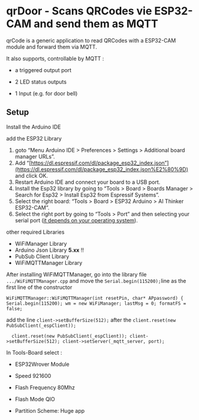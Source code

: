 # qrDoor - Scans QRCodes vie ESP32-CAM and send them as MQTT



qrCode is a generic application to read QRCodes with a ESP32-CAM module and forward them via MQTT.

It also supports, controllable by MQTT :

- a  triggered output port

- 2 LED status outputs

- 1 Input (e.g. for door bell)



## Setup

Install the Arduino IDE

add the ESP32 Library



1. goto “Menu Arduino IDE > Preferences > Settings > Additional board manager URLs”.
2. Add “[https://dl.espressif.com/dl/package_esp32_index.json”](https://dl.espressif.com/dl/package_esp32_index.json%E2%80%9D) and click OK.
3. Restart Arduino IDE and connect your board to a USB port.
4. Install the Esp32 library by going to “Tools > Board > Boards Manager > Search for Esp32 > Install Esp32 from Espressif Systems”.
5. Select the right board: “Tools > Board > ESP32 Arduino > AI Thinker ESP32-CAM”.
6. Select the right port by going to “Tools > Port” and then selecting your serial port ([it depends on your operating system](https://docs.espressif.com/projects/esp-idf/en/latest/esp32/get-started/establish-serial-connection.html)).

other required Libraries

* WiFiManager Library 
* Arduino Json Library **5.xx** !!
* PubSub Client Library
* WiFiMQTTManager Library

After installing WiFiMQTTManager, go into the library file `.../WiFiMQTTManager.cpp` and move the `Serial.begin(115200);`line as the first line of the constructor



`WiFiMQTTManager::WiFiMQTTManager(int resetPin, char* APpassword) {
  Serial.begin(115200);
  wm = new WiFiManager;
  lastMsg = 0;
  formatFS = false;`



add the line `client->setBufferSize(512);` after the `client.reset(new PubSubClient(_espClient));`



`  client.reset(new PubSubClient(_espClient));
  client->setBufferSize(512);
  client->setServer(_mqtt_server, port);`



In Tools-Board select :

- ESP32Wrover Module

- Speed 921600

- Flash Frequency 80Mhz

- Flash Mode QIO

- Partition Scheme: Huge app





